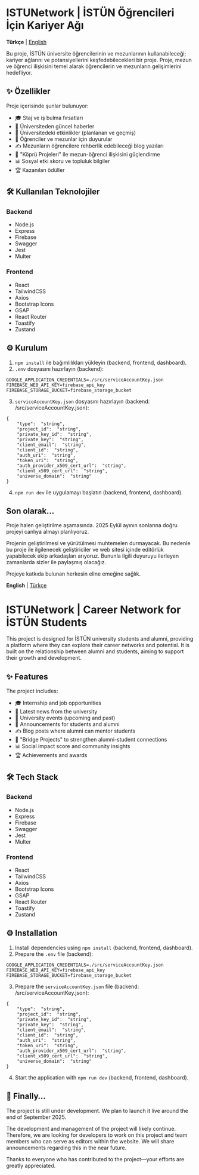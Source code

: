 <a name="turkish"></a>
#  ISTUNetwork | İSTÜN Öğrencileri İçin Kariyer Ağı
**Türkçe** | [English](#english)

Bu proje, İSTÜN üniversite öğrencilerinin ve mezunlarının kullanabileceği; kariyer ağlarını ve potansiyellerini keşfedebilecekleri bir proje. Proje, mezun ve öğrenci ilişkisini temel alarak öğrencilerin ve mezunların gelişimlerini hedefliyor.

## ✨ Özellikler
Proje içerisinde şunlar bulunuyor:
 -   🎓 Staj ve iş bulma fırsatları
-   📰 Üniversiteden güncel haberler
-   📅 Üniversitedeki etkinlikler (planlanan ve geçmiş)
-   📢 Öğrenciler ve mezunlar için duyurular
-   ✍️ Mezunların öğrencilere rehberlik edebileceği blog yazıları
-   🌉 "Köprü Projeleri" ile mezun-öğrenci ilişkisini güçlendirme
-   📊 Sosyal etki skoru ve topluluk bilgiler
-   🏆 Kazanılan ödüller

## 🛠 Kullanılan Teknolojiler
### Backend
- Node.js
- Express
- Firebase
- Swagger
- Jest
- Multer
### Frontend
- React
- TailwindCSS
- Axios
- Bootstrap Icons
- GSAP
- React Router
- Toastify
- Zustand

## ⚙️ Kurulum
1. `npm install` ile bağımlılıkları yükleyin (backend, frontend, dashboard).
2. `.env` dosyasını hazırlayın (backend):
```
GOOGLE_APPLICATION_CREDENTIALS=./src/serviceAccountKey.json
FIREBASE_WEB_API_KEY=firebase_api_key
FIREBASE_STORAGE_BUCKET=firebase_storage_bucket
```
3. `serviceAccountKey.json` dosyasını hazırlayın (backend: /src/serviceAccountKey.json):
```
{
	"type":  "string",
	"project_id":  "string",
	"private_key_id":  "string",
	"private_key":  "string",
	"client_email":  "string",
	"client_id":  "string",
	"auth_uri":  "string",
	"token_uri":  "string",
	"auth_provider_x509_cert_url":  "string",
	"client_x509_cert_url":  "string",
	"universe_domain":  "string"
}
```
4. `npm run dev` ile uygulamayı başlatın (backend, frontend, dashboard).

## Son olarak...
Proje halen geliştirilme aşamasında. 2025 Eylül ayının sonlarına doğru projeyi canlıya almayı planlıyoruz.

Projenin geliştirilmesi ve yürütülmesi muhtemelen durmayacak. Bu nedenle bu proje ile ilgilenecek geliştiriciler ve web sitesi içinde editörlük yapabilecek ekip arkadaşları arıyoruz. Bununla ilgili duyuruyu ilerleyen zamanlarda sizler ile paylaşmış olacağız.

Projeye katkıda bulunan herkesin eline emeğine sağlık. 

<a name="english"></a>
**English** | [Türkçe](#turkish)

# ISTUNetwork | Career Network for İSTÜN Students
This project is designed for İSTÜN university students and alumni, providing a platform where they can explore their career networks and potential. It is built on the relationship between alumni and students, aiming to support their growth and development.

## ✨ Features
The project includes:

-   🎓 Internship and job opportunities
-   📰 Latest news from the university
-   📅 University events (upcoming and past)
-   📢 Announcements for students and alumni
-   ✍️ Blog posts where alumni can mentor students
-   🌉 "Bridge Projects" to strengthen alumni-student connections
-   📊 Social impact score and community insights
-   🏆 Achievements and awards

## 🛠 Tech Stack
### Backend
- Node.js
- Express
- Firebase
- Swagger
- Jest
- Multer
### Frontend
- React
- TailwindCSS
- Axios
- Bootstrap Icons
- GSAP
- React Router
- Toastify
- Zustand

## ⚙️ Installation
1. Install dependencies using `npm install` (backend, frontend, dashboard).
2. Prepare the `.env` file (backend):
```
GOOGLE_APPLICATION_CREDENTIALS=./src/serviceAccountKey.json
FIREBASE_WEB_API_KEY=firebase_api_key
FIREBASE_STORAGE_BUCKET=firebase_storage_bucket
```
3. Prepare the `serviceAccountKey.json` file (backend: /src/serviceAccountKey.json):
```
{
	"type":  "string",
	"project_id":  "string",
	"private_key_id":  "string",
	"private_key":  "string",
	"client_email":  "string",
	"client_id":  "string",
	"auth_uri":  "string",
	"token_uri":  "string",
	"auth_provider_x509_cert_url":  "string",
	"client_x509_cert_url":  "string",
	"universe_domain":  "string"
}
```
4. Start the application with `npm run dev` (backend, frontend, dashboard).

## 🙏 Finally…
The project is still under development. We plan to launch it live around the end of September 2025.

The development and management of the project will likely continue. Therefore, we are looking for developers to work on this project and team members who can serve as editors within the website. We will share announcements regarding this in the near future.

Thanks to everyone who has contributed to the project—your efforts are greatly appreciated.
